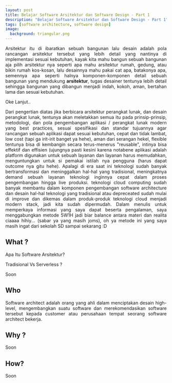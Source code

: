 ```yaml
---
layout: post
title: Belajar Software Arsitektur dan Software Design - Part 1
description: "Belajar Software Arsitektur dan Software Design - Part 1"
tags: [software architecture, software design]
image:
  background: triangular.png
---
```


<div style="text-align: justify">
Arsitektur itu di ibaratkan sebuah bangunan lalu desain adalah pola rancangan arsitektur tersebut yang lebih detail yang nantinya di implementasi sesuai kebutuhan, kayak kita mahu bangun sebuah bangunan aja pilih arsitektur nya seperti apa mahu arsitektur rumah, gedung, atau bikin rumah kos-kosan, lalu desainnya mahu pakai cat apa, batakonya apa, semennya apa seperti halnya komponen-komponen detail sebuah bangunan yang mendukung <strong>arsitektur</strong>, tugas desainer tentunya lebih detail sehingga bangunan yang dibangun menjadi indah, kokoh, aman, bertahan lama dan sesuai kebutuhan.
</div>

Oke Lanjut..

<div style="text-align: justify">
Dari pengertian diatas jika berbicara arsitektur perangkat lunak, dan desain perangkat lunak, tentunya akan meletakkan semua itu pada prinsip-prinsip, metodologi, dan pola pengembangan aplikasi / perangkat lunak modern yang best practices, sesuai spesifikasi dan standar tujuannya agar rancangan sebuah aplikasi dapat sesuai kebutuhan, cepat dan tidak lambat, low cost (tapi ga irit-irit banget ya hehe), aman dari serangan hekel, flexible tentunya bisa di kembangin secara terus-menerus "reusable", intinya bisa effektif dan effisien (ujungnya pasti kesini karena notabene aplikasi adalah platform digunakan untuk sebuah layanan dan layanan harus memudahkan, menguntungkan untuk si pemakai istilah nya pengguna (harus dapat outcome nya gitu hehe). Apalagi di era saat ini teknologi sudah banyak bertransformasi dan meninggalkan hal-hal yang tradisional, meningkatnya demand sebuah layanan teknologi inginnya cepat dalam proses pengembangan hingga live produksi. teknologi cloud computing sudah banyak membantu dalam komponen pengembangan software architecture dan desain hal-hal teknologi yang tradisional atau depreceated sudah mulai di improve dan dikemas dalam produk-produk teknologi cloud menjadi modern stack, jadi kita sudah dipermudah. Dalam menulis untuk memperkaya informasi yang saya dapat beserta pengalaman, saya menggabungkan metode 5W1H jadi biar balance antara materi dan realita ciaaaa hihiy... (sabar ya yang masih joms), oh ya metode ini yang saya masih ingat dari sekolah SD sampai sekarang :D
</div>

## What ?

Apa Itu Software Arsitektur?


Tradisional Vs Serverless ?

Soon

## Who 

<div style="text-align: justify">
Software architect adalah orang yang ahli dalam menciptakan desain high-level, mengembangkan suatu software dan merekomendasikan software tersebut kepada customer atau perusahaan tempat seorang software architect bekerja.
</div>

## Why ?

Soon


## How?

Soon